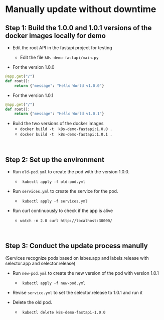 # Manually update without downtime
## Step 1: Build the 1.0.0 and 1.0.1 versions of the docker images locally for demo
- Edit the root API in the fastapi project for testing
    - Edit the file `k8s-demo-fastapi/main.py`

- For the version 1.0.0
```python
@app.get("/")
def root():
    return {"message": "Hello World v1.0.0"}
```

- For the version 1.0.1
```python
@app.get("/")
def root():
    return {"message": "Hello World v1.0.1"}
```

- Build the two versions of the docker images
    - `docker build -t  k8s-demo-fastapi:1.0.0 .`
    - `docker build -t  k8s-demo-fastapi:1.0.1 .`

<br>

## Step 2: Set up the environment
- Run `old-pod.yml` to create the pod with the version 1.0.0.
    - ` kubectl apply -f old-pod.yml`

- Run `services.yml` to create the service for the pod.
    - ` kubectl apply -f services.yml`

- Run curl continuously to check if the app is alive
    - `watch -n 2.0 curl http://localhost:30000/`

<br>

## Step 3: Conduct the update process manully
(Services recognize pods based on labes.app and labels.release with selector.app and selector.release)

- Run `new-pod.yml` to create the new version of the pod with version 1.0.1
    - ` kubectl apply -f new-pod.yml`

- Revise `service.yml` to set the selector.release to 1.0.1 and run it

- Delete the old pod.
    - ` kubectl delete k8s-demo-fastapi-1.0.0`